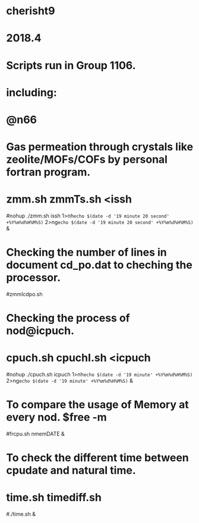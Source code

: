 # cherisht9
# 2018.4
# Scripts run in Group 1106.
# including:

# @n66

# Gas permeation through crystals like zeolite/MOFs/COFs by personal fortran program.
# zmm.sh zmmTs.sh <issh
#nohup ./zmm.sh issh 1>nh`echo $(date -d '19 minute 20 second' +%Y%m%d%H%M%S)` 2>ng`echo $(date -d '19 minute 20 second' +%Y%m%d%H%M%S)` &

# Checking the number of lines in document cd_po.dat to cheching the processor.
#zmmlcdpo.sh

# Checking the process of nod@icpuch. 
# cpuch.sh cpuchI.sh <icpuch
#nohup ./cpuch.sh icpuch 1>nh`echo $(date -d '19 minute' +%Y%m%d%H%M%S)` 2>ng`echo $(date -d '19 minute' +%Y%m%d%H%M%S)` &

# To compare the usage of Memory at every nod. $free -m
#frcpu.sh <icpuch >nmemDATE &

# To check the different time between cpudate and natural time.
# time.sh timediff.sh
#./time.sh &
